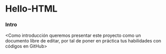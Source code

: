 # Hello-HTML

### Intro

<Como introducción queremos presentar este proyecto como un documento libre de editar, por tal de poner en práctica tus habilidades con códigos en GitHub>







